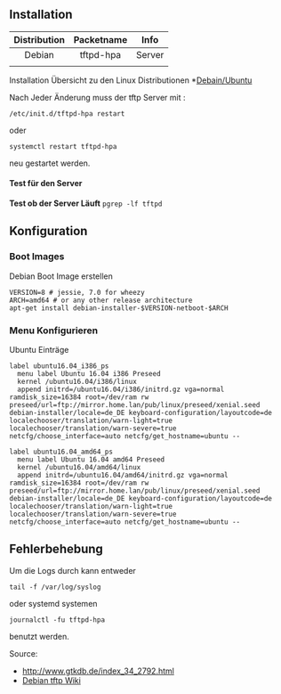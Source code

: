 ## Installation 

|Distribution|Packetname|Info|
| :---: | :---: | :---: |
|Debian|tftpd-hpa|Server|
||||

Installation Übersicht zu den Linux Distributionen
*[Debain/Ubuntu](../tftpd-install-debian)


Nach Jeder Änderung muss der tftp Server mit : 

`/etc/init.d/tftpd-hpa restart`

oder

`systemctl restart tftpd-hpa`

neu gestartet werden.

#### Test für den Server 

**Test ob der Server Läuft**
`pgrep -lf tftpd`

## Konfiguration

### Boot Images

Debian Boot Image erstellen
```
VERSION=8 # jessie, 7.0 for wheezy
ARCH=amd64 # or any other release architecture
apt-get install debian-installer-$VERSION-netboot-$ARCH
```

### Menu Konfigurieren

Ubuntu Einträge

```
label ubuntu16.04_i386_ps
  menu label Ubuntu 16.04 i386 Preseed
  kernel /ubuntu16.04/i386/linux
  append initrd=/ubuntu16.04/i386/initrd.gz vga=normal ramdisk_size=16384 root=/dev/ram rw preseed/url=ftp://mirror.home.lan/pub/linux/preseed/xenial.seed debian-installer/locale=de_DE keyboard-configuration/layoutcode=de localechooser/translation/warn-light=true localechooser/translation/warn-severe=true netcfg/choose_interface=auto netcfg/get_hostname=ubuntu --

label ubuntu16.04_amd64_ps
  menu label Ubuntu 16.04 amd64 Preseed
  kernel /ubuntu16.04/amd64/linux
  append initrd=/ubuntu16.04/amd64/initrd.gz vga=normal ramdisk_size=16384 root=/dev/ram rw preseed/url=ftp://mirror.home.lan/pub/linux/preseed/xenial.seed debian-installer/locale=de_DE keyboard-configuration/layoutcode=de localechooser/translation/warn-light=true localechooser/translation/warn-severe=true netcfg/choose_interface=auto netcfg/get_hostname=ubuntu --
```

## Fehlerbehebung

Um die Logs durch kann entweder 

`tail -f /var/log/syslog` 

oder systemd systemen

 `journalctl -fu tftpd-hpa`

benutzt werden.

Source: 
* http://www.gtkdb.de/index_34_2792.html
* [Debian tftp Wiki](https://wiki.debian.org/PXEBootInstall?action=show&redirect=DebianInstaller%2FNetbootPXE)